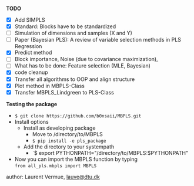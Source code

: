 **TODO**

- [x] Add SIMPLS
- [x] Standard: Blocks have to be standardized
- [ ] Simulation of dimensions and samples (X and Y)
- [ ] Paper (Bayesian PLS): A review of variable selection methods in PLS Regression
- [x] Predict method
- [ ] Block importance, Noise (due to covariance maximization),
- [ ] What has to be done: Feature selection (MLE, Bayesian)
- [x] code cleanup
- [x] Transfer all algorithms to OOP and align structure
- [x] Plot method in MBPLS-Class
- [x] Transfer MBPLS_Lindgreen to PLS-Class

**Testing the package**

* `$ git clone https://github.com/b0nsaii/MBPLS.git`
* Install options 
    * Install as developing package
        * Move to /directory/to/MBPLS
        * `$ pip install -e pls_package`
    * Add the directory to your systempath
        * `$ export PYTHONPATH="/directory/to/MBPLS:$PYTHONPATH"
* Now you can import the MBPLS function by typing\
`from all_pls.mbpls import MBPLS`

author: Laurent Vermue, lauve@dtu.dk